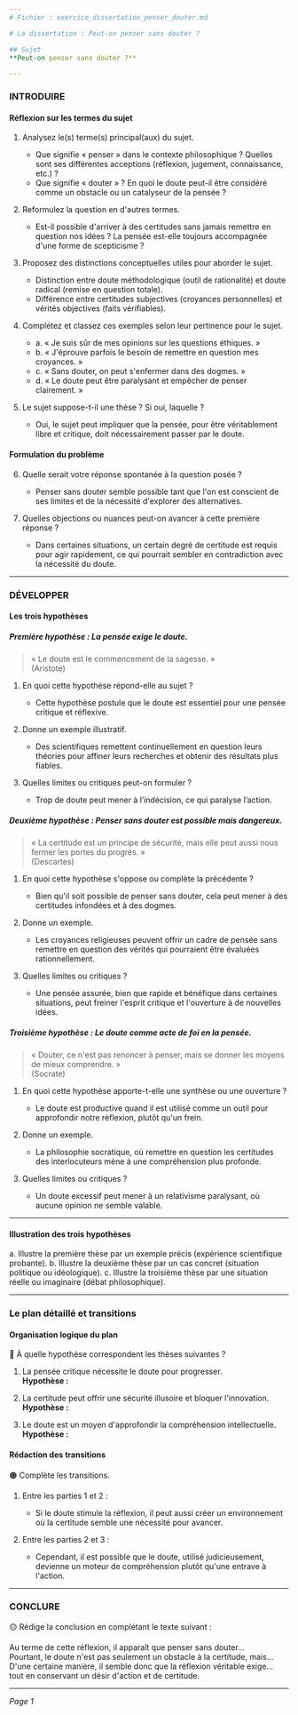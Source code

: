 ```yaml
---
# Fichier : exercice_dissertation_penser_douter.md

# La dissertation : Peut-on penser sans douter ?

## Sujet
**Peut-on penser sans douter ?**

---
```


### INTRODUIRE

#### Réflexion sur les termes du sujet

1. Analysez le(s) terme(s) principal(aux) du sujet.
   - Que signifie « penser » dans le contexte philosophique ? Quelles sont ses différentes acceptions (réflexion, jugement, connaissance, etc.) ?
   - Que signifie « douter » ? En quoi le doute peut-il être considéré comme un obstacle ou un catalyseur de la pensée ?
   
2. Reformulez la question en d'autres termes.
   - Est-il possible d'arriver à des certitudes sans jamais remettre en question nos idées ? La pensée est-elle toujours accompagnée d'une forme de scepticisme ?

3. Proposez des distinctions conceptuelles utiles pour aborder le sujet.
   - Distinction entre doute méthodologique (outil de rationalité) et doute radical (remise en question totale).
   - Différence entre certitudes subjectives (croyances personnelles) et vérités objectives (faits vérifiables).

4. Complétez et classez ces exemples selon leur pertinence pour le sujet.
   - a. « Je suis sûr de mes opinions sur les questions éthiques. »
   - b. « J'éprouve parfois le besoin de remettre en question mes croyances. »
   - c. « Sans douter, on peut s'enfermer dans des dogmes. »
   - d. « Le doute peut être paralysant et empêcher de penser clairement. »

5. Le sujet suppose-t-il une thèse ? Si oui, laquelle ?
   - Oui, le sujet peut impliquer que la pensée, pour être véritablement libre et critique, doit nécessairement passer par le doute.

#### Formulation du problème

6. Quelle serait votre réponse spontanée à la question posée ?
   - Penser sans douter semble possible tant que l'on est conscient de ses limites et de la nécessité d'explorer des alternatives.

7. Quelles objections ou nuances peut-on avancer à cette première réponse ?
   - Dans certaines situations, un certain degré de certitude est requis pour agir rapidement, ce qui pourrait sembler en contradiction avec la nécessité du doute.

---

### DÉVELOPPER

#### Les trois hypothèses

##### Première hypothèse : La pensée exige le doute.

> « Le doute est le commencement de la sagesse. »  
> (Aristote)

1. En quoi cette hypothèse répond-elle au sujet ?
   - Cette hypothèse postule que le doute est essentiel pour une pensée critique et réflexive.

2. Donne un exemple illustratif.
   - Des scientifiques remettent continuellement en question leurs théories pour affiner leurs recherches et obtenir des résultats plus fiables.

3. Quelles limites ou critiques peut-on formuler ?
   - Trop de doute peut mener à l’indécision, ce qui paralyse l’action.

##### Deuxième hypothèse : Penser sans douter est possible mais dangereux.

> « La certitude est un principe de sécurité, mais elle peut aussi nous fermer les portes du progrès. »  
> (Descartes)

1. En quoi cette hypothèse s'oppose ou complète la précédente ?
   - Bien qu'il soit possible de penser sans douter, cela peut mener à des certitudes infondées et à des dogmes.

2. Donne un exemple.
   - Les croyances religieuses peuvent offrir un cadre de pensée sans remettre en question des vérités qui pourraient être évaluées rationnellement.

3. Quelles limites ou critiques ?
   - Une pensée assurée, bien que rapide et bénéfique dans certaines situations, peut freiner l'esprit critique et l'ouverture à de nouvelles idées.

##### Troisième hypothèse : Le doute comme acte de foi en la pensée.

> « Douter, ce n'est pas renoncer à penser, mais se donner les moyens de mieux comprendre. »  
> (Socrate)

1. En quoi cette hypothèse apporte-t-elle une synthèse ou une ouverture ?
   - Le doute est productive quand il est utilisé comme un outil pour approfondir notre réflexion, plutôt qu'un frein.

2. Donne un exemple.
   - La philosophie socratique, où remettre en question les certitudes des interlocuteurs mène à une compréhension plus profonde.

3. Quelles limites ou critiques ?
   - Un doute excessif peut mener à un relativisme paralysant, où aucune opinion ne semble valable.

---

#### Illustration des trois hypothèses

a. Illustre la première thèse par un exemple précis (expérience scientifique probante).
b. Illustre la deuxième thèse par un cas concret (situation politique ou idéologique).
c. Illustre la troisième thèse par une situation réelle ou imaginaire (débat philosophique).

---

### Le plan détaillé et transitions

#### Organisation logique du plan

🔴 À quelle hypothèse correspondent les thèses suivantes ?

1. La pensée critique nécessite le doute pour progresser.  
   **Hypothèse :**
   
2. La certitude peut offrir une sécurité illusoire et bloquer l'innovation.  
   **Hypothèse :**
   
3. Le doute est un moyen d'approfondir la compréhension intellectuelle.  
   **Hypothèse :**

#### Rédaction des transitions

🟠 Complète les transitions.

1. Entre les parties 1 et 2 :  
   - Si le doute stimule la réflexion, il peut aussi créer un environnement où la certitude semble une nécessité pour avancer.

2. Entre les parties 2 et 3 :  
   - Cependant, il est possible que le doute, utilisé judicieusement, devienne un moteur de compréhension plutôt qu'une entrave à l'action.

---

### CONCLURE

🟡 Rédige la conclusion en complétant le texte suivant :

Au terme de cette réflexion, il apparaît que penser sans douter…  
Pourtant, le doute n'est pas seulement un obstacle à la certitude, mais…  
D'une certaine manière, il semble donc que la réflexion véritable exige… tout en conservant un désir d'action et de certitude.

--- 

*Page 1*
